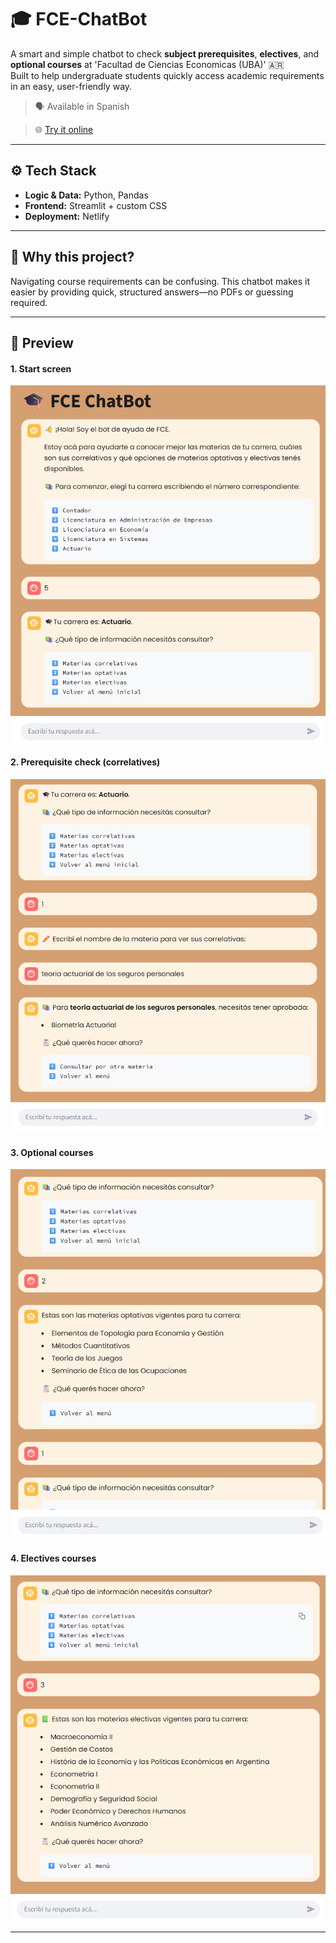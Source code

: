 # 🎓 FCE-ChatBot

A smart and simple chatbot to check **subject prerequisites**, **electives**, and **optional courses** at 'Facultad de Ciencias Economicas (UBA)' 🇦🇷  
Built to help undergraduate students quickly access academic requirements in an easy, user-friendly way.

> 🗣 Available in Spanish

> 🌐 [Try it online](https://fce-chatbot-x5xuy3ndv5h5dq6mq7oxtg.streamlit.app/)
---

## ⚙️ Tech Stack

- **Logic & Data:** Python, Pandas  
- **Frontend:** Streamlit + custom CSS  
- **Deployment:** Netlify  

---

## 🚀 Why this project?

Navigating course requirements can be confusing. This chatbot makes it easier by providing quick, structured answers—no PDFs or guessing required.

---

## 📸 Preview

#### 1. Start screen  
![Start screen](./Preview/FCE%20ChatBot%20-%201.png)

#### 2. Prerequisite check (correlatives)  
![Correlatives query](./Preview/FCE%20ChatBot%20-%202.png)

#### 3. Optional courses 
![Optional courses](./Preview/FCE%20ChatBot%20-%203.png)

#### 4. Electives courses 
![Electives](./Preview/FCE%20ChatBot%20-%204.png)


---

